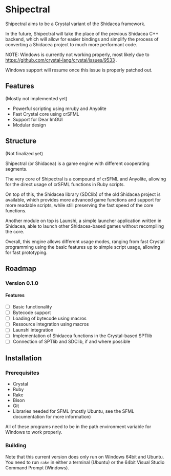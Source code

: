 # Shipectral

Shipectral aims to be a Crystal variant of the Shidacea framework.

In the future, Shipectral will take the place of the previous Shidacea C++ backend, which will allow for easier bindings and simplify the process of converting a Shidacea project to much more performant code.

NOTE: Windows is currently not working properly, most likely due to https://github.com/crystal-lang/crystal/issues/9533 .

Windows support will resume once this issue is properly patched out.

## Features

(Mostly not implemented yet)

* Powerful scripting using mruby and Anyolite
* Fast Crystal core using crSFML
* Support for Dear ImGUI
* Modular design

## Structure

(Not finalized yet)

Shipectral (or Shidacea) is a game engine with different cooperating segments.

The very core of Shipectral is a compound of crSFML and Anyolite,
allowing for the direct usage of crSFML functions in Ruby scripts.

On top of this, the Shidacea library (SDClib) of the old Shidacea
project is available, which provides more advanced game functions and support
for more readable scripts, while still preserving the fast speed of
the core functions.

Another module on top is Launshi, a simple launcher application
written in Shidacea, able to launch other Shidacea-based games
without recompiling the core.

Overall, this engine allows different usage modes, ranging from fast
Crystal programming using the basic features up to simple script
usage, allowing for fast prototyping.

## Roadmap

### Version 0.1.0

#### Features

* [ ] Basic functionality
* [ ] Bytecode support
* [ ] Loading of bytecode using macros
* [ ] Ressource integration using macros
* [ ] Launshi integration
* [ ] Implementation of Shidacea functions in the Crystal-based SPTlib
* [ ] Connection of SPTlib and SDClib, if and where possible

## Installation

### Prerequisites

* Crystal
* Ruby
* Rake
* Bison
* Git
* Libraries needed for SFML (mostly Ubuntu, see the SFML documentation for more information)

All of these programs need to be in the path environment variable for Windows to work properly.

### Building

Note that this current version does only run on Windows 64bit and Ubuntu.
You need to run `rake` in either a terminal (Ubuntu) or the 64bit Visual Studio Command Prompt (Windows).
